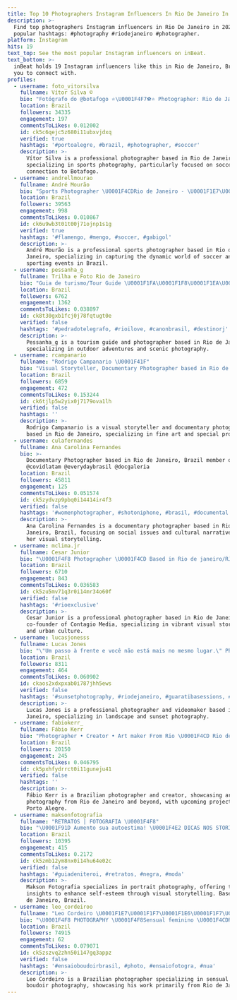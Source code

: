 ```yaml
---
title: Top 10 Photographers Instagram Influencers In Rio De Janeiro In 2024
description: >-
  Find top photographers Instagram influencers in Rio De Janeiro in 2024. Most
  popular hashtags: #photography #riodejaneiro #photographer.
platform: Instagram
hits: 19
text_top: See the most popular Instagram influencers on inBeat.
text_bottom: >-
  inBeat holds 19 Instagram influencers like this in Rio de Janeiro, Brazil for
  you to connect with.
profiles:
  - username: foto_vitorsilva
    fullname: Vítor Silva ©
    bio: "Fotógrafo do @botafogo ⭐\U0001F4F7⚽⭐ Photographer: Rio de Janeiro / Brazil"
    location: Brazil
    followers: 34335
    engagement: 197
    commentsToLikes: 0.012002
    id: ck5c6qejc5z680i11ubxvjdxq
    verified: true
    hashtags: '#portoalegre, #brazil, #photographer, #soccer'
    description: >-
      Vítor Silva is a professional photographer based in Rio de Janeiro,
      specializing in sports photography, particularly focused on soccer, with a
      connection to Botafogo.
  - username: andrellmourao
    fullname: André Mourão
    bio: "Sports Photographer \U0001F4CDRio de Janeiro - \U0001F1E7\U0001F1F7"
    location: Brazil
    followers: 39563
    engagement: 998
    commentsToLikes: 0.010867
    id: ck6u9wb3t01t00j71ojnp1s1g
    verified: true
    hashtags: '#flamengo, #mengo, #soccer, #gabigol'
    description: >-
      André Mourão is a professional sports photographer based in Rio de
      Janeiro, specializing in capturing the dynamic world of soccer and
      sporting events in Brazil.
  - username: pessanha_g
    fullname: Trilha e Foto Rio de Janeiro
    bio: "Guia de turismo/Tour Guide \U0001F1FA\U0001F1F8\U0001F1EA\U0001F1F8\U0001F1E7\U0001F1F7 Fotógrafo/Photographer\U0001F4F8 . \U0001F4CC Rio de janeiro, Brasil . @lojameurio . \U0001F30EAgende sua trilha via direct\U0001F44C\U0001F3FC"
    location: Brazil
    followers: 6762
    engagement: 1362
    commentsToLikes: 0.038897
    id: ck8t30gxb1fcj0j78fqtugt0e
    verified: false
    hashtags: '#pedradotelegrafo, #rioilove, #canonbrasil, #destinorj'
    description: >-
      Pessanha_g is a tourism guide and photographer based in Rio de Janeiro,
      specializing in outdoor adventures and scenic photography.
  - username: rcampanario
    fullname: "Rodrigo Campanario \U0001F41F"
    bio: "Visual Storyteller, Documentary Photographer based in Rio de Janeiro, Brazil. Fine Art - Quadros - Projetos Especiais - Ensaios \U0001F4F8®© \U0001F30E \U0001F31E Aram <>"
    location: Brazil
    followers: 6859
    engagement: 472
    commentsToLikes: 0.153244
    id: ck6tjlp5w2yix0j7179ova1lh
    verified: false
    hashtags: ''
    description: >-
      Rodrigo Campanario is a visual storyteller and documentary photographer
      based in Rio de Janeiro, specializing in fine art and special projects.
  - username: culafernandes
    fullname: Ana Carolina Fernandes
    bio: >-
      Documentary Photographer based in Rio de Janeiro, Brazil member of
      @covidlatam @everydaybrasil @docgaleria
    location: Brazil
    followers: 45811
    engagement: 125
    commentsToLikes: 0.051574
    id: ck5zydvzp9pbq0i14414ir4f3
    verified: false
    hashtags: '#womenphotographer, #shotoniphone, #brasil, #documental'
    description: >-
      Ana Carolina Fernandes is a documentary photographer based in Rio de
      Janeiro, Brazil, focusing on social issues and cultural narratives through
      her visual storytelling.
  - username: mclima.jr
    fullname: Cesar Junior
    bio: "\U0001F4F8 Photographer \U0001F4CD Based in Rio de janeiro/RJ ⚡️ Co-founder Contagio Media ✉️ Contact by DM or mclima.jr@icloud.com"
    location: Brazil
    followers: 6710
    engagement: 843
    commentsToLikes: 0.036583
    id: ck5zu5mv71q3r0i14mr34o60f
    verified: false
    hashtags: '#rioexclusive'
    description: >-
      Cesar Junior is a professional photographer based in Rio de Janeiro and
      co-founder of Contagio Media, specializing in vibrant visual storytelling
      and urban culture.
  - username: lucasjonesss
    fullname: Lucas Jones
    bio: "\"Um passo à frente e você não está mais no mesmo lugar.\" Photographer \U0001F4F7 |⚡️ Videomaker \U0001F3A5 |⚡️ Rio de Janeiro"
    location: Brazil
    followers: 8311
    engagement: 464
    commentsToLikes: 0.060902
    id: ckaos2xdxpxab0i787jhh5ews
    verified: false
    hashtags: '#sunsetphotography, #riodejaneiro, #guaratibasessions, #sunsetmadness'
    description: >-
      Lucas Jones is a professional photographer and videomaker based in Rio de
      Janeiro, specializing in landscape and sunset photography.
  - username: fabiokerr_
    fullname: Fábio Kerr
    bio: "Photographer • Creator • Art maker From Rio \U0001F4CD Rio de Janeiro / Curitiba \U0001F4F7 Rio - 20/02 à 08/03 Porto Alegre - Em breve"
    location: Brazil
    followers: 20150
    engagement: 245
    commentsToLikes: 0.046795
    id: ck5pxhfydrrct0i11guneju41
    verified: false
    hashtags: ''
    description: >-
      Fábio Kerr is a Brazilian photographer and creator, showcasing art and
      photography from Rio de Janeiro and beyond, with upcoming projects in
      Porto Alegre.
  - username: maksonfotografia
    fullname: "RETRATOS | FOTOGRAFIA \U0001F4F8"
    bio: "\U0001F91D Aumento sua autoestima! \U0001F4E2 DICAS NOS STORIES. \U0001F4F8 #retratos l @maksonteam \U0001F1E7\U0001F1F7 Rio de Janeiro \U0001F5D3️ AGENDA ABERTA! ▪️ Link abaixo!"
    location: Brazil
    followers: 10395
    engagement: 415
    commentsToLikes: 0.2172
    id: ck5zmb12ym8nx0i14hu64e02c
    verified: false
    hashtags: '#guiadeniteroi, #retratos, #negra, #moda'
    description: >-
      Makson Fotografia specializes in portrait photography, offering tips and
      insights to enhance self-esteem through visual storytelling. Based in Rio
      de Janeiro, Brazil.
  - username: leo_cordeiroo
    fullname: "Leo Cordeiro \U0001F1E7\U0001F1F7\U0001F1E6\U0001F1F7\U0001F1FA\U0001F1FE\U0001F1FA\U0001F1F8\U0001F1E8\U0001F1E6\U0001F1ED\U0001F1F7\U0001F1E8\U0001F1F1"
    bio: "\U0001F4F8 PHOTOGRAPHY \U0001F4F8Sensual feminino \U0001F4CDRio de Janeiro Orçamento \U0001F4DE 21981684112"
    location: Brazil
    followers: 74915
    engagement: 62
    commentsToLikes: 0.079071
    id: ck5zszvq2zhn50i147gq3appz
    verified: false
    hashtags: '#ensaioboudoirbrasil, #photo, #ensaiofotogra, #nua'
    description: >-
      Leo Cordeiro is a Brazilian photographer specializing in sensual and
      boudoir photography, showcasing his work primarily from Rio de Janeiro.
---
```


